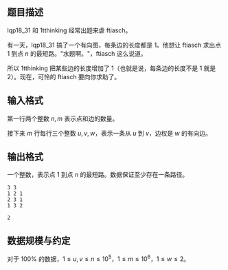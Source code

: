 ## 题目描述

lqp18_31 和 1tthinking 经常出题来虐 ftiasch。

有一天，lqp18_31 搞了一个有向图，每条边的长度都是 $1$。他想让 ftiasch 求出点 $1$ 到点 $n$ 的最短路。"水题啊。"，ftiasch 这么说道。

所以 1tthinking 把某些边的长度增加了 $1$（也就是说，每条边的长度不是 $1$ 就是 $2$）。现在，可怜的 ftiasch 要向你求助了。

## 输入格式

第一行两个整数 $n,m$ 表示点和边的数量。

接下来 $m$ 行每行三个整数 $u,v,w$，表示一条从 $u$ 到 $v$，边权是 $w$ 的有向边。

## 输出格式

一个整数，表示点 $1$ 到点 $n$ 的最短路。数据保证至少存在一条路径。

```input1
3 3
1 2 1
2 3 1
1 3 2
```

```output1
2
```

## 数据规模与约定

对于 $100\%$ 的数据，$1\leq u,v\leq n\leq 10^5$，$1\leq m\leq 10^6$，$1\leq w\leq 2$。

